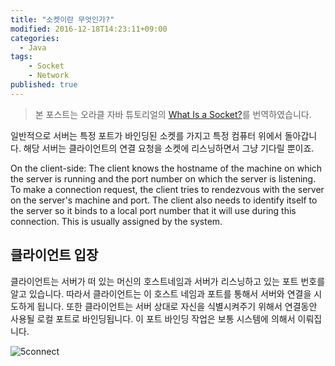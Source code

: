 ```yaml
---
title: "소켓이란 무엇인가?"
modified: 2016-12-18T14:23:11+09:00
categories: 
  - Java
tags:
	- Socket
	- Network
published: true
---
```


> 본 포스트는 오라클 자바 튜토리얼의 [What Is a Socket?](https://docs.oracle.com/javase/tutorial/networking/sockets/definition.html)를 번역하였습니다.

일반적으로 서버는 특정 포트가 바인딩된 소켓를 가지고 특정 컴퓨터 위에서 돌아갑니다. 
해당 서버는 클라이언트의 연결 요청을 소켓에 리스닝하면서 그냥 기다릴 뿐이죠.

On the client-side: The client knows the hostname of the machine on which the server is running and the port number on which the server is listening. To make a connection request, the client tries to rendezvous with the server on the server's machine and port. The client also needs to identify itself to the server so it binds to a local port number that it will use during this connection. This is usually assigned by the system.

## 클라이언트 입장

클라이언트는 서버가 떠 있는 머신의 호스트네임과 서버가 리스닝하고 있는 포트 번호를 알고 있습니다. 
따라서 클라이언트는 이 호스트 네임과 포트를 통해서 서버와 연결을 시도하게 됩니다.
또한 클라이언트는 서버 상대로 자신을 식별시켜주기 위해서 연결동안 사용될 로컬 포트로 바인딩됩니다.
이 포트 바인딩 작업은 보통 시스템에 의해서 이뤄집니다.

![5connect](https://docs.oracle.com/javase/tutorial/figures/networking/5connect.gif)
